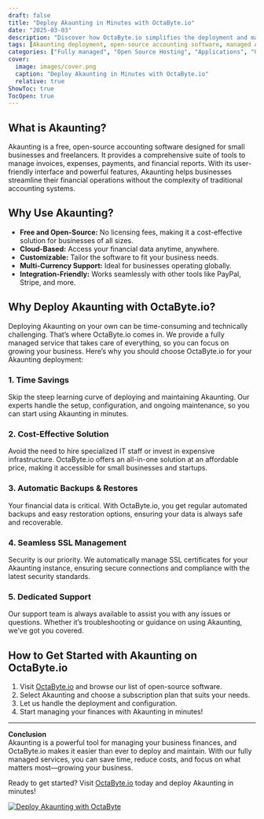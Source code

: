 ```yaml
---
draft: false
title: "Deploy Akaunting in Minutes with OctaByte.io"
date: "2025-03-03"
description: "Discover how OctaByte.io simplifies the deployment and management of Akaunting, the open-source accounting software. Save time, reduce costs, and enjoy seamless integration with OctaByte's fully managed services."
tags: [Akaunting deployment, open-source accounting software, managed Akaunting hosting, OctaByte, cloud accounting solutions, automated backups, SSL management, cost-effective accounting software, Akaunting support]
categories: ["Fully managed", "Open Source Hosting", "Applications", "Others", "Akaunting"]
cover:
  image: images/cover.png
  caption: "Deploy Akaunting in Minutes with OctaByte.io"
  relative: true
ShowToc: true
TocOpen: true
---
```



## What is Akaunting?

Akaunting is a free, open-source accounting software designed for small businesses and freelancers. It provides a comprehensive suite of tools to manage invoices, expenses, payments, and financial reports. With its user-friendly interface and powerful features, Akaunting helps businesses streamline their financial operations without the complexity of traditional accounting systems.

## Why Use Akaunting?

- **Free and Open-Source:** No licensing fees, making it a cost-effective solution for businesses of all sizes.  
- **Cloud-Based:** Access your financial data anytime, anywhere.  
- **Customizable:** Tailor the software to fit your business needs.  
- **Multi-Currency Support:** Ideal for businesses operating globally.  
- **Integration-Friendly:** Works seamlessly with other tools like PayPal, Stripe, and more.  

## Why Deploy Akaunting with OctaByte.io?

Deploying Akaunting on your own can be time-consuming and technically challenging. That’s where OctaByte.io comes in. We provide a fully managed service that takes care of everything, so you can focus on growing your business. Here’s why you should choose OctaByte.io for your Akaunting deployment:

### 1. **Time Savings**  
Skip the steep learning curve of deploying and maintaining Akaunting. Our experts handle the setup, configuration, and ongoing maintenance, so you can start using Akaunting in minutes.

### 2. **Cost-Effective Solution**  
Avoid the need to hire specialized IT staff or invest in expensive infrastructure. OctaByte.io offers an all-in-one solution at an affordable price, making it accessible for small businesses and startups.

### 3. **Automatic Backups & Restores**  
Your financial data is critical. With OctaByte.io, you get regular automated backups and easy restoration options, ensuring your data is always safe and recoverable.

### 4. **Seamless SSL Management**  
Security is our priority. We automatically manage SSL certificates for your Akaunting instance, ensuring secure connections and compliance with the latest security standards.

### 5. **Dedicated Support**  
Our support team is always available to assist you with any issues or questions. Whether it’s troubleshooting or guidance on using Akaunting, we’ve got you covered.

## How to Get Started with Akaunting on OctaByte.io

1. Visit [OctaByte.io](https://octabyte.io) and browse our list of open-source software.  
2. Select Akaunting and choose a subscription plan that suits your needs.  
3. Let us handle the deployment and configuration.  
4. Start managing your finances with Akaunting in minutes!  

---

**Conclusion**  
Akaunting is a powerful tool for managing your business finances, and OctaByte.io makes it easier than ever to deploy and maintain. With our fully managed services, you can save time, reduce costs, and focus on what matters most—growing your business.  

Ready to get started? Visit [OctaByte.io](https://octabyte.io) today and deploy Akaunting in minutes!

[![Deploy Akaunting with OctaByte](/images/deploy-on-octabyte.png)](https://octabyte.io/fully-managed-open-source-services/applications/others/akaunting)